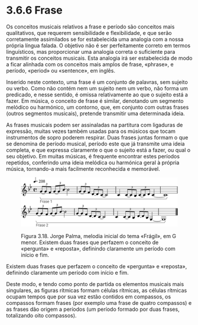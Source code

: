 # 3.6.6 Frase

Os conceitos musicais relativos a frase e período são conceitos mais qualitativos, que requerem sensibilidade e flexibilidade, e que serão corretamente assimilados se for estabelecida uma analogia com a nossa própria língua falada. O objetivo não é ser perfeitamente correto em termos linguísticos, mas proporcionar uma analogia correta o suficiente para transmitir os conceitos musicais. Esta analogia irá ser estabelecida de modo a ficar alinhada com os conceitos mais amplos de frase, «phrase», e período, «period» ou «sentence», em inglês.

Inserido neste contexto, uma frase é um conjunto de palavras, sem sujeito ou verbo. Como não contém nem um sujeito nem um verbo, não forma um predicado, e nesse sentido, é omissa relativamente ao que o sujeito está a fazer. Em música, o conceito de frase é similar, denotando um segmento melódico ou harmónico, um contorno, que, em conjunto com outras frases (outros segmentos musicais), pretende transmitir uma determinada ideia.

As frases musicais podem ser assinaladas na partitura com ligaduras de expressão, muitas vezes também usadas para os músicos que tocam instrumentos de sopro poderem respirar. Duas frases juntas formam o que se denomina de período musical, período este que já transmite uma ideia completa, e que expressa claramente o que o sujeito está a fazer, ou qual o seu objetivo. Em muitas músicas, é frequente encontrar estes períodos repetidos, conferindo uma ideia melódica ou harmónica geral à própria música, tornando-a mais facilmente reconhecida e memorável.

<figure><img src="../../.gitbook/assets/jorge_palma_fragil.svg" alt=""><figcaption><p>Figura 3.18. Jorge Palma, melodia inicial do tema «Frágil», em G menor. Existem duas frases que perfazem o conceito de «pergunta» e «reposta», definindo claramente um período com início e fim.</p></figcaption></figure>

Existem duas frases que perfazem o conceito de «pergunta» e «reposta», definindo claramente um período com início e fim.

Deste modo, e tendo como ponto de partida os elementos musicais mais singulares, as figuras rítmicas formam células rítmicas, as células rítmicas ocupam tempos que por sua vez estão contidos em compassos, os compassos formam frases (por exemplo uma frase de quatro compassos) e as frases dão origem a períodos (um período formado por duas frases, totalizando oito compassos).
